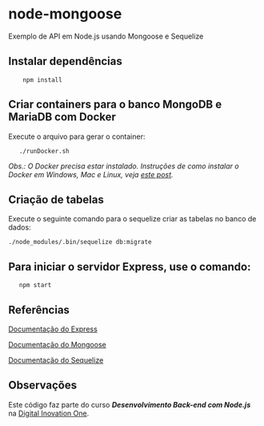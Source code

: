 # node-mongoose
Exemplo de API em Node.js usando Mongoose e Sequelize

## Instalar dependências
```
    npm install
```

## Criar containers para o banco MongoDB e MariaDB com Docker
Execute o arquivo para gerar o container:

```
   ./runDocker.sh
```
*Obs.: O Docker precisa estar instalado. Instruções de como instalar o Docker em Windows, Mac e Linux, veja [este post](https://blog.umbler.com/br/containers-102-primeiros-passos-para-realizar-a-instalacao/).*

## Criação de tabelas
Execute o seguinte comando para o sequelize criar as tabelas no banco de dados:
```
./node_modules/.bin/sequelize db:migrate
```

## Para iniciar o servidor Express, use o comando:

```
   npm start
```

## Referências
[Documentação do Express](https://expressjs.com)

[Documentação do Mongoose](https://mongoosejs.com)

[Documentação do Sequelize](http://docs.sequelizejs.com)

## Observações
Este código faz parte do curso **_Desenvolvimento Back-end com Node.js_** na [Digital Inovation One](https://digitalinnovation.one).
